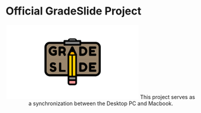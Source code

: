 # Official GradeSlide Project 
<p align="center">
  <img src="https://github.com/reginald-apps/gradeslide/blob/stable/images/mainlogo.png" width="350" title="hover text">
  This project serves as a synchronization between the Desktop PC and Macbook.
</p>


